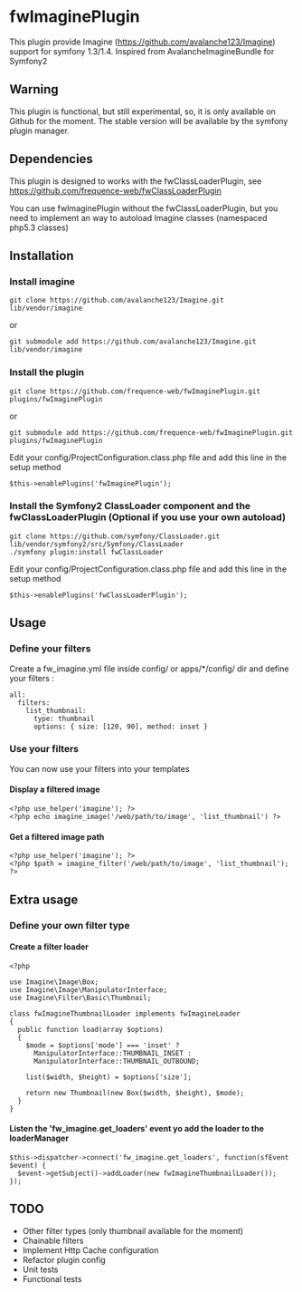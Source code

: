 fwImaginePlugin
===============

This plugin provide Imagine (https://github.com/avalanche123/Imagine) support for symfony 1.3/1.4.
Inspired from AvalancheImagineBundle for Symfony2

Warning
-------

This plugin is functional, but still experimental, so, it is only available on Github for the moment.
The stable version will be available by the symfony plugin manager.

Dependencies
------------

This plugin is designed to works with the fwClassLoaderPlugin, see https://github.com/frequence-web/fwClassLoaderPlugin

You can use fwImaginePlugin without the fwClassLoaderPlugin, but you need to implement an way to autoload Imagine classes (namespaced php5.3 classes)

Installation
------------

### Install imagine

    git clone https://github.com/avalanche123/Imagine.git lib/vendor/imagine

or

    git submodule add https://github.com/avalanche123/Imagine.git lib/vendor/imagine

### Install the plugin

    git clone https://github.com/frequence-web/fwImaginePlugin.git plugins/fwImaginePlugin

or

    git submodule add https://github.com/frequence-web/fwImaginePlugin.git plugins/fwImaginePlugin

Edit your config/ProjectConfiguration.class.php file and add this line in the setup method

    $this->enablePlugins('fwImaginePlugin');

### Install the Symfony2 ClassLoader component and the fwClassLoaderPlugin (Optional if you use your own autoload)

    git clone https://github.com/symfony/ClassLoader.git lib/vendor/symfony2/src/Symfony/ClassLoader
    ./symfony plugin:install fwClassLoader

Edit your config/ProjectConfiguration.class.php file and add this line in the setup method

    $this->enablePlugins('fwClassLoaderPlugin');

Usage
-----

### Define your filters

Create a fw_imagine.yml file inside config/ or apps/*/config/ dir and define your filters :

    all:
      filters:
        list_thumbnail:
          type: thumbnail
          options: { size: [120, 90], method: inset }

### Use your filters

You can now use your filters into your templates

#### Display a filtered image

    <?php use_helper('imagine'); ?>
    <?php echo imagine_image('/web/path/to/image', 'list_thumbnail') ?>

#### Get a filtered image path

    <?php use_helper('imagine'); ?>
    <?php $path = imagine_filter('/web/path/to/image', 'list_thumbnail'); ?>

Extra usage
-----------

### Define your own filter type

#### Create a filter loader

    <?php

    use Imagine\Image\Box;
    use Imagine\Image\ManipulatorInterface;
    use Imagine\Filter\Basic\Thumbnail;

    class fwImagineThumbnailLoader implements fwImagineLoader
    {
      public function load(array $options)
      {
        $mode = $options['mode'] === 'inset' ?
          ManipulatorInterface::THUMBNAIL_INSET :
          ManipulatorInterface::THUMBNAIL_OUTBOUND;

        list($width, $height) = $options['size'];

        return new Thumbnail(new Box($width, $height), $mode);
      }
    }

#### Listen the 'fw_imagine.get_loaders' event yo add the loader to the loaderManager

    $this->dispatcher->connect('fw_imagine.get_loaders', function(sfEvent $event) {
      $event->getSubject()->addLoader(new fwImagineThumbnailLoader());
    });
  

TODO
----

 * Other filter types (only thumbnail available for the moment)
 * Chainable filters
 * Implement Http Cache configuration
 * Refactor plugin config
 * Unit tests
 * Functional tests